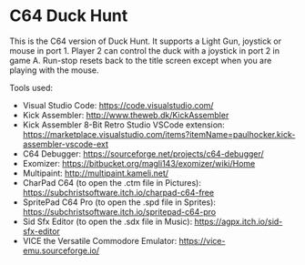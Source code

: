 # C64 Duck Hunt
This is the C64 version of Duck Hunt.
It supports a Light Gun, joystick or mouse in port 1. Player 2 can control the duck with a joystick in port 2 in game A.
Run-stop resets back to the title screen except when you are playing with the mouse.

Tools used:
* Visual Studio Code: https://code.visualstudio.com/
* Kick Assembler: http://www.theweb.dk/KickAssembler
* Kick Assembler 8-Bit Retro Studio VSCode extension: https://marketplace.visualstudio.com/items?itemName=paulhocker.kick-assembler-vscode-ext
* C64 Debugger: https://sourceforge.net/projects/c64-debugger/
* Exomizer: https://bitbucket.org/magli143/exomizer/wiki/Home
* Multipaint: http://multipaint.kameli.net/
* CharPad C64 (to open the .ctm file in Pictures): https://subchristsoftware.itch.io/charpad-c64-free
* SpritePad C64 Pro (to open the .spd file in Sprites): https://subchristsoftware.itch.io/spritepad-c64-pro
* Sid Sfx Editor (to open the .sdx file in Music): https://agpx.itch.io/sid-sfx-editor
* VICE the Versatile Commodore Emulator: https://vice-emu.sourceforge.io/
